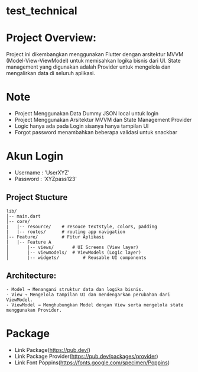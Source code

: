 # test_technical

# Project Overview:
Project ini dikembangkan menggunakan Flutter dengan arsitektur MVVM (Model-View-ViewModel) untuk memisahkan logika bisnis dari UI. State management yang digunakan adalah Provider untuk mengelola dan mengalirkan data di seluruh aplikasi.

# Note
- Project Menggunakan Data Dummy JSON local untuk login
- Project Menggunakan Arsitektur MVVM dan State Management Provider
- Logic hanya ada pada Login sisanya hanya tampilan UI
- Forgot password menambahkan beberapa validasi untuk snackbar

# Akun Login
- Username : 'UserXYZ'
- Password : 'XYZpass123'

## Project Stucture
    lib/
    │-- main.dart
    │-- core/
    |   |-- resource/    # resouce textstyle, colors, padding
    |   |-- routes/      # routing app navigation
    │-- Feature/         # Fitur Aplikasi
    |   |-- Feature A
    │       |-- views/       # UI Screens (View layer)
    │       |-- viewmodels/  # ViewModels (Logic layer)
    │       |-- widgets/         # Reusable UI components

## Architecture:
    - Model → Menangani struktur data dan logika bisnis.
    - View → Mengelola tampilan UI dan mendengarkan perubahan dari ViewModel.
    - ViewModel → Menghubungkan Model dengan View serta mengelola state menggunakan Provider.

# Package
- Link Package(https://pub.dev/)
- Link Package Provider(https://pub.dev/packages/provider)
- Link Font Poppins(https://fonts.google.com/specimen/Poppins)